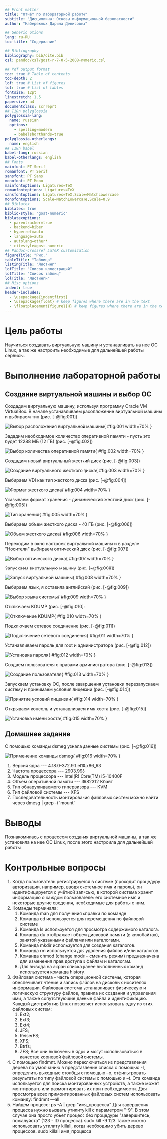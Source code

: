 ```yaml
---
## Front matter
title: "Отчёт по лабораторной работе"
subtitle: "Дисциплина: Основы информационной безопасности"
author: "Набережных Дарина Денисовна"

## Generic otions
lang: ru-RU
toc-title: "Содержание"

## Bibliography
bibliography: bib/cite.bib
csl: pandoc/csl/gost-r-7-0-5-2008-numeric.csl

## Pdf output format
toc: true # Table of contents
toc-depth: 2
lof: true # List of figures
lot: true # List of tables
fontsize: 12pt
linestretch: 1.5
papersize: a4
documentclass: scrreprt
## I18n polyglossia
polyglossia-lang:
  name: russian
  options:
	- spelling=modern
	- babelshorthands=true
polyglossia-otherlangs:
  name: english
## I18n babel
babel-lang: russian
babel-otherlangs: english
## Fonts
mainfont: PT Serif
romanfont: PT Serif
sansfont: PT Sans
monofont: PT Mono
mainfontoptions: Ligatures=TeX
romanfontoptions: Ligatures=TeX
sansfontoptions: Ligatures=TeX,Scale=MatchLowercase
monofontoptions: Scale=MatchLowercase,Scale=0.9
## Biblatex
biblatex: true
biblio-style: "gost-numeric"
biblatexoptions:
  - parentracker=true
  - backend=biber
  - hyperref=auto
  - language=auto
  - autolang=other*
  - citestyle=gost-numeric
## Pandoc-crossref LaTeX customization
figureTitle: "Рис."
tableTitle: "Таблица"
listingTitle: "Листинг"
lofTitle: "Список иллюстраций"
lotTitle: "Список таблиц"
lolTitle: "Листинги"
## Misc options
indent: true
header-includes:
  - \usepackage{indentfirst}
  - \usepackage{float} # keep figures where there are in the text
  - \floatplacement{figure}{H} # keep figures where there are in the text
---
```


# Цель работы

Научиться создавать виртуальную машину и устанавливать на нее OC Linux, а так же настроить
необходимые для дальнейшей работы сервисы.

# Выполнение лабораторной работы

## Создание виртуальной машины и выбор ОС

Создадим виртуальную машину, используя программу Oracle VM VirtualBox. В начале устанавливаем расопложение виртуальной машины и выбираем тип (рис. [-@fig:001])

![Выбор расположения виртуальной машины](image/1.jpg){ #fig:001 width=70% }

Зададим необходимое количество оперативной памяти - пусть это будет 12288 МБ (12 ГБ) (рис. [-@fig:002])

![Выбор количества оперативной памяти](image/2.jpg){ #fig:002 width=70% }

Создадим новый виртуальный жесткий диск (рис. [-@fig:003])

![Создание виртуального жесткого диска](image/3.jpg){ #fig:003 width=70% }

Выбираем VDI как тип жесткого диска (рис. [-@fig:004])

![Формат жесткого диска](image/4.jpg){ #fig:004 width=70% }

Указываем формат хранения - динамический жесткий диск (рис. [-@fig:005])

![Тип хранения](image/5.jpg){ #fig:005 width=70% }

Выбираем объем жесткого диска - 40 ГБ (рис. [-@fig:006])

![Объем жесткого диска](image/6.jpg){ #fig:006 width=70% }

Переходим в окно настроек виртуальной машины и в разделе "Носители" выбираем оптический диск (рис. [-@fig:007])

![Выбор оптического диска](image/7.jpg){ #fig:007 width=70% }

Запускаем виртуальную машину (рис. [-@fig:008])

![Запуск виртуальной машины](image/8.jpg){ #fig:008 width=70% }

Выбираем язык, я оставила английский (рис. [-@fig:009])

![Выбор языка системы](image/9.jpg){ #fig:009 width=70% }

Отключаем KDUMP (рис. [-@fig:010])

![Отключение KDUMP](image/10.jpg){ #fig:010 width=70% }

Подключаем сетевое соединение (рис. [-@fig:011])

![Подключение сетевого соединения](image/11.jpg){ #fig:011 width=70% }

Устанавливаем пароль для root и администратора (рис. [-@fig:012])

![Установка пароля](image/13.jpg){ #fig:012 width=70% }

Создаем пользователя с правами администратора (рис. [-@fig:013])

![Создание пользователя](image/14.jpg){ #fig:013 width=70% }

Запускаем установку ОС, после завершения установки перезапускаем систему и принимаем условия лицензии (рис. [-@fig:014])

![Принятие условий лицензии](image/15.jpg){ #fig:014 width=70% }

Открываем консоль и устанавливаем имя хоста (рис. [-@fig:015])

![Установка имени хоста](image/16.jpg){ #fig:015 width=70% }

## Домашнее задание

С помощью команды dsmeg узнала данные системы (рис. [-@fig:016])

![Применение команды dsmeg](image/17.jpg){ #fig:016 width=70% }

1. Версия ядра --- 4.18.0-372.9.1.еl18.x86_63
1. Частота процессора --- 2903.998
1. Модель процессора --- Intel(R) Core(TM) i5-10400F 
1. Объем оперативной памяти --- 3682312 Кбайт
1. Тип обнаруживаемого гипервизора --- KVM
1. Тип файловой системы --- XFS
1. Последовательность монтирования файловых систем можно найти через dmesg | grep -i 'mount'

# Выводы

Познакомилась с процессом создания виртуальной машины, а так же установила на нее ОС Linux, после этого настроила для дальнейшей работы 

# Контрольные вопросы

1. Когда пользователь регистрируется в системе (проходит процедуру авторизации, например, вводя системное имя и пароль), он идентифицируется с учётной записью, в которой система хранит информацию о каждом пользователе: его системное имя и некоторые другие сведения, необходимые для работы с ним. 
1. Команды терминала:
	1. Команда man для получения справки по команде
	1. Команда cd используется для перемещения по файловой системе
	1. Команда ls используется для просмотра содержимого каталога.
	1. Команда du отображает объем дисковой памяти (в килобайтах), занятой указанными файлами или каталогами.
	1. Команда mkdir используется для создания каталогов.
	1. Команда rm используется для удаления файлов и/или каталогов.
	1. Команда chmod (change mode – сменить режим) предназначена для изменения прав доступа к файлам и каталогам.
	1. Для вывода на экран списка ранее выполненных команд используется команда history. 
1. Файловая система - часть операционной системы, которая обеспечивает чтение и запись файлов на дисковых носителях информации. Файловая система устанавливает физическую и логическую структуру файлов, правила их создания и управления ими, а также сопутствующие данные файла и идентификацию. Каждый дистрибутив Linux позволяет использовать одну из этих файловых систем:
	1. Ext2;
	1. Ext3;
	1. Ext4;
	1. JFS;
	1. ReiserFS;
	1. XFS;
	1. Btrfs;
	1. ZFS;
Все они включены в ядро и могут использоваться в качестве корневой файловой
системы.
1. С помощью findmnt. Можно переключиться из представления дерева по
умолчанию в представление списка с помощью -l, определить выходные столбцы с помощью –o, отфильтровать результаты по типу файловой системы с помощью и –t.
Эта команда используется для поиска монтированных устройств, а также может монтировать или размонтировать их при необходимости.
Для просмотра всех примонтированных файловых систем использовать команду:
findmnt —all
1. Найдем процесс:
ps -A | grep "имя_процесса"
Для завершения процесса нужно вызвать утилиту kill с параметром "-9". В этом случае она просто убьет процесс без процедуры "завершитесь, пожалуйста" (123 - ID процесса).
sudo kill -9 123
Также можно использовать утилиту killall, когда необходимо убить дерево процессов.
sudo killall имя_процесса

